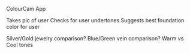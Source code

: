 ColourCam App

Takes pic of user
Checks for user undertones
Suggests best foundation color for user

Silver/Gold jewelry comparison?
Blue/Green vein comparison?
Warm vs Cool tones
